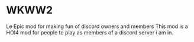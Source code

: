 # WKWW2
Le Epic mod for making fun of discord owners and members
This mod is a HOI4 mod for people to play as members of a discord server i am in.
